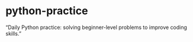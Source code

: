 # python-practice
“Daily Python practice: solving beginner-level problems to improve coding skills.”
